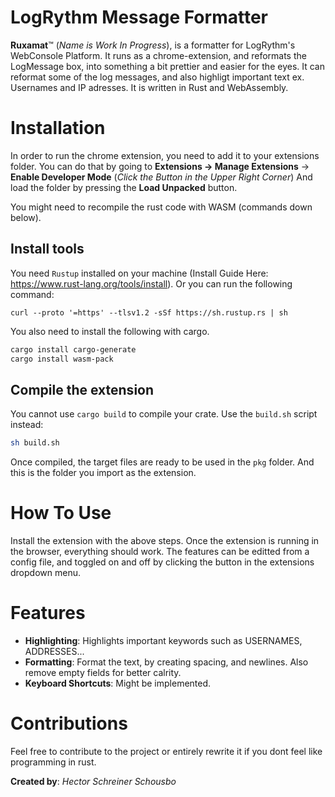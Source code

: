 # LogRythm Message Formatter
**Ruxamat**™ (*Name is Work In Progress*), is a formatter for LogRythm's WebConsole Platform. It runs as a chrome-extension, and reformats the LogMessage box, into something a bit prettier and easier for the eyes. It can reformat some of the log messages, and also highligt important text ex. Usernames and IP adresses. It is written in Rust and WebAssembly.
# Installation
In order to run the chrome extension, you need to add it to your extensions folder. You can do that by going to **Extensions -> Manage Extensions** -> **Enable Developer Mode** (*Click the Button in the Upper Right Corner*) And load the folder by pressing the **Load Unpacked** button.

You might need to recompile the rust code with WASM (commands down below).

## Install tools
You need `Rustup` installed on your machine (Install Guide Here: https://www.rust-lang.org/tools/install).
Or you can run the following command:
```
curl --proto '=https' --tlsv1.2 -sSf https://sh.rustup.rs | sh
```
You also need to install the following with cargo.
```sh
cargo install cargo-generate
cargo install wasm-pack
```

## Compile the extension

You cannot use `cargo build` to compile your crate. Use the `build.sh` script instead:
```sh
sh build.sh
```
Once compiled, the target files are ready to be used in the `pkg` folder. And this is the folder you import as the extension.

# How To Use
Install the extension with the above steps. Once the extension is running in the browser, everything should work. The features can be editted from a config file, and toggled on and off by clicking the button in the extensions dropdown menu.

# Features
- **Highlighting**: Highlights important keywords such as USERNAMES, ADDRESSES...
- **Formatting**: Format the text, by creating spacing, and newlines. Also remove empty fields for better calrity.
- **Keyboard Shortcuts**: Might be implemented.

# Contributions
Feel free to contribute to the project or entirely rewrite it if you dont feel like programming in rust.

**Created by**: *Hector Schreiner Schousbo*
